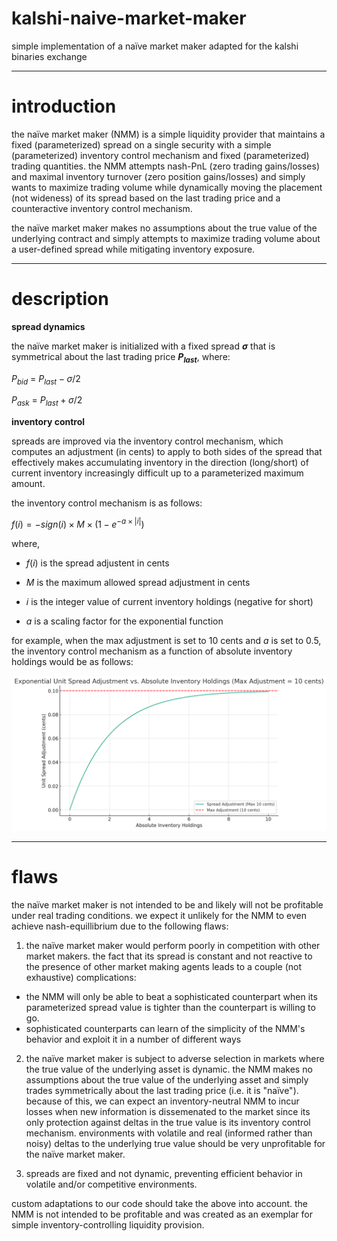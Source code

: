 # kalshi-naive-market-maker
simple implementation of a naïve market maker adapted for the kalshi binaries exchange
_____
# introduction

the naïve market maker (NMM) is a simple liquidity provider that maintains a fixed (parameterized) spread on a single security with a simple (parameterized) inventory control mechanism and fixed (parameterized) trading quantities. the NMM attempts nash-PnL (zero trading gains/losses) and maximal inventory turnover (zero position gains/losses) and simply wants to maximize trading volume while dynamically moving the placement (not wideness) of its spread based on the last trading price and a counteractive inventory control mechanism.

the naïve market maker makes no assumptions about the true value of the underlying contract and simply attempts to maximize trading volume about a user-defined spread while mitigating inventory exposure.
_____

# description

**spread dynamics**

the naïve market maker is initialized with a fixed spread ***σ*** that is symmetrical about the last trading price ***$P_{last}$***, where:

$P_{bid}$ = $P_{last} - σ / 2$

$P_{ask}$ = $P_{last} + σ / 2$

**inventory control**

spreads are improved via the inventory control mechanism, which computes an adjustment (in cents) to apply to both sides of the spread that effectively makes accumulating inventory in the direction (long/short) of current inventory increasingly difficult up to a parameterized maximum amount. 

the inventory control mechanism is as follows:

$f(i) = -sign(i) \times M \times \left(1 - e^{-a \times |i|}\right)$

where,

- $f(i)$ is the spread adjustent in cents

- $M$ is the maximum allowed spread adjustment in cents

- $i$ is the integer value of current inventory holdings (negative for short)

- $a$ is a scaling factor for the exponential function

for example, when the max adjustment is set to 10 cents and $a$ is set to 0.5, the inventory control mechanism as a function of absolute inventory holdings would be as follows:

![Inventory Control Mechhanism](inventory_control.png)

_____

# flaws

the naïve market maker is not intended to be and likely will not be profitable under real trading conditions. we expect it unlikely for the NMM to even achieve nash-equillibrium due to the following flaws:

1. the naïve market maker would perform poorly in competition with other market makers. the fact that its spread is constant and not reactive to the presence of other market making agents leads to a couple (not exhaustive) complications:

- the NMM will only be able to beat a sophisticated counterpart when its parameterized spread value is tighter than the counterpart is willing to go.
- sophisticated counterparts can learn of the simplicity of the NMM's behavior and exploit it in a number of different ways

2. the naïve market maker is subject to adverse selection in markets where the true value of the underlying asset is dynamic. the NMM makes no assumptions about the true value of the underlying asset and simply trades symmetrically about the last trading price (i.e. it is "naïve"). because of this, we can expect an inventory-neutral NMM to incur losses when new information is dissemenated to the market since its only protection against deltas in the true value is its inventory control mechanism. environments with volatile and real (informed rather than noisy) deltas to the underlying true value should be very unprofitable for the naïve market maker.

3. spreads are fixed and not dynamic, preventing efficient behavior in volatile and/or competitive environments.

custom adaptations to our code should take the above into account. the NMM is not intended to be profitable and was created as an exemplar for simple inventory-controlling liquidity provision.